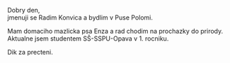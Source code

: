 Dobry den,<br>
jmenuji se Radim Konvica a bydlim v Puse Polomi.

Mam domaciho mazlicka psa Enza a rad chodim na prochazky do prirody.<br>
Aktualne jsem studentem SŠ-SSPU-Opava v 1. rocniku.

Dik za precteni.
